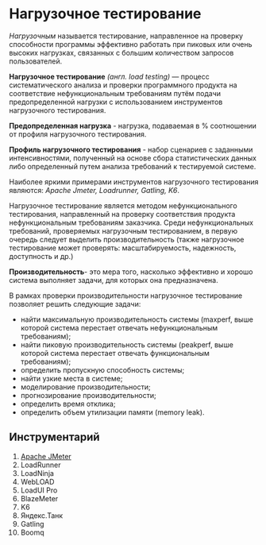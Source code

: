 # Нагрузочное тестирование

*Нагрузочным* называется тестирование, направленное на проверку способности программы эффективно работать при пиковых или очень высоких нагрузках, связанных с большим количеством запросов пользователей.

**Нагрузочное тестирование** *(англ. load testing)* — процесс систематического анализа и проверки программного продукта на соответствие нефункциональным требованиям путём подачи предопределенной нагрузки с использованием инструментов нагрузочного тестирования.

**Предопределенная нагрузка** - нагрузка, подаваемая в % соотношении от профиля нагрузочного тестирования.

**Профиль нагрузочного тестирования** - набор сценариев с заданными интенсивностями, полученный на основе сбора статистических данных либо определенный путем анализа требований к тестируемой системе.

Наиболее яркими примерами инструментов нагрузочного тестирования являются: *Apache Jmeter, Loadrunner, Gatling, K6*.

Нагрузочное тестирование является методом нефункционального тестирования, направленный на проверку соответствия продукта нефункциональным требованиям заказчика. Среди нефункциональных требований, проверяемых нагрузочным тестированием, в первую очередь следует выделить производительность (также нагрузочное тестирование может проверять: масштабируемость, надежность, доступность и др.)

**Производительность**- это мера того, насколько эффективно и хорошо система выполняет задачи, для которых она предназначена.

В рамках проверки производительности нагрузочное тестирование позволяет решить следующие задачи:

- найти максимальную производительность системы (maxperf, выше которой система перестает отвечать нефункциональным требованиям);
- найти пиковую производительность системы (peakperf, выше которой система перестает отвечать функциональным требованиям);
- определить пропускную способность системы;
- найти узкие места в системе;
- моделирование производительности;
- прогнозирование производительности;
- определить время отклика;
- определить объем утилизации памяти (memory leak).

## Инструментарий

1. [Apache JMeter](./jmeter.apache.md)
2. LoadRunner
3. LoadNinja
4. WebLOAD
5. LoadUI Pro
6. BlazeMeter
7. K6
8. Яндекс.Танк
9. Gatling
10. Boomq
